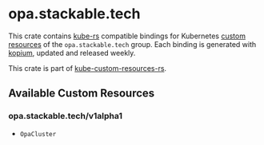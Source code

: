 <!--
SPDX-FileCopyrightText: The kube-custom-resources-rs Authors
SPDX-License-Identifier: 0BSD
 -->

# opa.stackable.tech

This crate contains [kube-rs](https://kube.rs/) compatible bindings for Kubernetes [custom resources](https://kubernetes.io/docs/tasks/extend-kubernetes/custom-resources/custom-resource-definitions/) of the `opa.stackable.tech` group. Each binding is generated with [kopium](https://github.com/kube-rs/kopium), updated and released weekly.

This crate is part of [kube-custom-resources-rs](https://github.com/metio/kube-custom-resources-rs).

## Available Custom Resources

### opa.stackable.tech/v1alpha1
- `OpaCluster`
